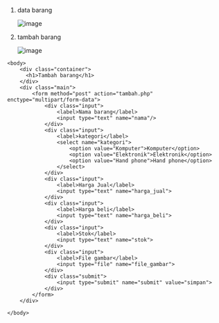 1. data barang

   ![image](https://github.com/azzamsauqi2004/lab8_php_database/assets/116098921/886271ab-46bc-4db8-994c-97b78ffed635)


2. tambah barang

   ![image](https://github.com/azzamsauqi2004/lab8_php_database/assets/116098921/83d369c8-669a-45a9-bc20-14cfa4e55a63)

<?php 
error_reporting(E_ALL);
include_once 'koneksi.php';

if (isset($_POST['submit']))
{
    $nama = $_POST['nama'];
    $kategori = $_POST['kategori'];
    $harga_jual = $_POST['harga_jual'];
    $harga_beli = $_POST['harga_beli'];
    $stok = $_POST['stok'];
    $file_gambar = $_FILES['file_gambar'];
    $gambar = null;
    if ($file_gambar['error']==0)
    {
        $filename = str_replace('','_',$file_gambar['name']);
        $destination = dirname(__FILE__) .'/gambar/' . $filename;
        if(move_uploaded_file($file_gambar['tmp_name'], $destination))
        {
            $gambar = 'gambar/' . $filename;;
        }
    }

    $sql = 'INSERT INTO data_barang (nama, kategori, harga_jual, harga_beli,
    stok, gambar) ';
    $sql .= "VALUE ('{$nama}', '{$kategori}','{$harga_jual}',
    '{$harga_beli}', '{$stok}', '{$gambar}')";
    $result = mysqli_query($conn, $sql);
    header('location: index.php');
}
?>

<html>
    <head>
        <title>Tambah Barang</title>
    </head>

    <body>
        <div class="container">
          <h1>Tambah barang</h1>  
        </div>
        <div class="main">
            <form method="post" action="tambah.php" enctype="multipart/form-data">
                <div class="input">
                    <label>Nama barang</label>
                    <input type="text" name="nama"/>
                </div>
                <div class="input">
                    <label>kategori</label>
                    <select name="kategori">
                        <option value="Komputer">Komputer</option>
                        <option value="Elektronik">Elektronik</option>
                        <option value="Hand phone">Hand phone</option>
                    </select>
                </div>
                <div class="input">
                    <label>Harga Jual</label>
                    <input type="text" name="harga_jual">
                </div>
                <div class="input">
                    <label>Harga beli</label>
                    <input type="text" name="harga_beli">
                </div>
                <div class="input">
                    <label>Stok</label>
                    <input type="text" name="stok">
                </div>
                <div class="input">
                    <label>File gambar</label>
                    <input type="file" name="file_gambar">
                </div>
                <div class="submit">
                    <input type="submit" name="submit" value="simpan">
                </div>
            </form>
        </div>

    </body>
</html>
